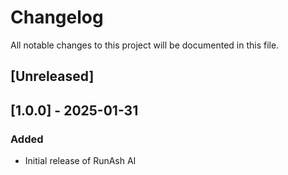 # Changelog

All notable changes to this project will be documented in this file.

## [Unreleased]

## [1.0.0] - 2025-01-31
### Added
- Initial release of RunAsh AI
